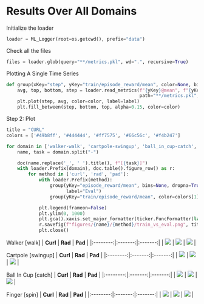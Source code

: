 
# Results Over All Domains


Initialize the loader
```python
loader = ML_Logger(root=os.getcwd(), prefix="data")
```
Check all the files
```python
files = loader.glob(query="**/metrics.pkl", wd=".", recursive=True)
```
Plotting A Single Time Series
```python
def group(xKey="step", yKey="train/episode_reward/mean", color=None, bins=50, label=None, dropna=False):
    avg, top, bottom, step = loader.read_metrics(f"{yKey}@mean", f"{yKey}@84%", f"{yKey}@16%", x_key=f"{xKey}@mean",
                                                 path="**/metrics.pkl", num_bins=bins, dropna=dropna)
    plt.plot(step, avg, color=color, label=label)
    plt.fill_between(step, bottom, top, alpha=0.15, color=color)
```
Step 2: Plot
```python
title = "CURL"
colors = ['#49b8ff', '#444444', '#ff7575', '#66c56c', '#f4b247']

for domain in ['walker-walk', 'cartpole-swingup', 'ball_in_cup-catch', 'finger-spin']:
    name, task = domain.split("-")

    doc(name.replace('_', ' ').title(), f"[{task}]")
    with loader.Prefix(domain), doc.table().figure_row() as r:
        for method in ['curl', 'rad', 'pad']:
            with loader.Prefix(method):
                group(yKey="episode_reward/mean", bins=None, dropna=True, color=colors[0],
                      label="Eval")
                group(yKey="train/episode_reward/mean", color=colors[1], label="Train")

            plt.legend(frameon=False)
            plt.ylim(0, 1000)
            plt.gca().xaxis.set_major_formatter(ticker.FuncFormatter(lambda x, _: f"{int(x / 1000)}k" if x else "0"))
            r.savefig(f"figures/{name}/{method}/train_vs_eval.png", title=method.capitalize())
            plt.close()
```

Walker [walk]
| **Curl** | **Rad** | **Pad** |
|:--------:|:-------:|:-------:|
| <img style="align-self:center;" src="figures/walker/curl/train_vs_eval.png" image="None" styles="{'margin': '0.5em'}" width="None" height="None"/> | <img style="align-self:center;" src="figures/walker/rad/train_vs_eval.png" image="None" styles="{'margin': '0.5em'}" width="None" height="None"/> | <img style="align-self:center;" src="figures/walker/pad/train_vs_eval.png" image="None" styles="{'margin': '0.5em'}" width="None" height="None"/> |

Cartpole [swingup]
| **Curl** | **Rad** | **Pad** |
|:--------:|:-------:|:-------:|
| <img style="align-self:center;" src="figures/cartpole/curl/train_vs_eval.png" image="None" styles="{'margin': '0.5em'}" width="None" height="None"/> | <img style="align-self:center;" src="figures/cartpole/rad/train_vs_eval.png" image="None" styles="{'margin': '0.5em'}" width="None" height="None"/> | <img style="align-self:center;" src="figures/cartpole/pad/train_vs_eval.png" image="None" styles="{'margin': '0.5em'}" width="None" height="None"/> |

Ball In Cup [catch]
| **Curl** | **Rad** | **Pad** |
|:--------:|:-------:|:-------:|
| <img style="align-self:center;" src="figures/ball_in_cup/curl/train_vs_eval.png" image="None" styles="{'margin': '0.5em'}" width="None" height="None"/> | <img style="align-self:center;" src="figures/ball_in_cup/rad/train_vs_eval.png" image="None" styles="{'margin': '0.5em'}" width="None" height="None"/> | <img style="align-self:center;" src="figures/ball_in_cup/pad/train_vs_eval.png" image="None" styles="{'margin': '0.5em'}" width="None" height="None"/> |

Finger [spin]
| **Curl** | **Rad** | **Pad** |
|:--------:|:-------:|:-------:|
| <img style="align-self:center;" src="figures/finger/curl/train_vs_eval.png" image="None" styles="{'margin': '0.5em'}" width="None" height="None"/> | <img style="align-self:center;" src="figures/finger/rad/train_vs_eval.png" image="None" styles="{'margin': '0.5em'}" width="None" height="None"/> | <img style="align-self:center;" src="figures/finger/pad/train_vs_eval.png" image="None" styles="{'margin': '0.5em'}" width="None" height="None"/> |
